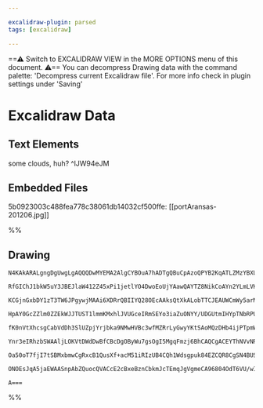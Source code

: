 ```yaml
---

excalidraw-plugin: parsed
tags: [excalidraw]

---
```

==⚠  Switch to EXCALIDRAW VIEW in the MORE OPTIONS menu of this document. ⚠== You can decompress Drawing data with the command palette: 'Decompress current Excalidraw file'. For more info check in plugin settings under 'Saving'


# Excalidraw Data

## Text Elements
some clouds, huh? ^lJW94eJM

## Embedded Files
5b0923003c488fea778c38061db14032cf500ffe: [[portAransas-201206.jpg]]

%%
## Drawing
```compressed-json
N4KAkARALgngDgUwgLgAQQQDwMYEMA2AlgCYBOuA7hADTgQBuCpAzoQPYB2KqATLZMzYBXUtiRoIACyhQ4zZAHoFAc0JRJQgEYA6bGwC2CgF7N6hbEcK4OCtptbErHALRY8RMpWdx8Q1TdIEfARcZgRmBShcZQUebQBGAGYEmjoghH0EDihmbgBtcDBQMBKIEm4IYgANZnwAdSMjZVSSyFhECsJ9aKR+UsxuZx4eAE4+yBhBpIAOBIAGeIBWADYe

RfGIChJ1bkW5uY3JBEJlaW412Z45xPi1jetlYO4DwoEoUjYAawQAYTZ8NikCoAYn2YLmLVKmlw2E+yg+Qg4xD+AKBEne1mYcFwgWykMgADNCPh8ABlWBPCSSGEaQL4iDMd5fBB1baSbjxDaMj7fckwSnoQQeekI04ccK5NCc14QNjY7BqSZS/YbBFI8XMSWoDhCElchAIYjcADsxviSw2jBY7C4aESlqYrE4ADlOGIOfEACxXEZzZaLaYbIRwYi4

KCGjnGxbDY1zT3TW6JPgywjMAAi6XDRrQBIIYQ28OEcAAksQtXkALobTTCJEAUWCmWy5arMqIHE+3B1erbbFhEZzeYQGyJwVLFUWmjmIx4iX2iWw8emBJCpum2ES0z98WImi91x42AJezmBJX9OY7nEqAKrTA0rv8VerdaZSRWAquHi9IJ5Ey47Qbt8C5KIoCELUIEQJFCA4ZoNmwD44C7XV8EKABfPpilKcoJHwAApOoRk9BA8IAWXpdpr2gLAo

HpAY0GcZZlm0ZZEkWJJTUST1lmmKMxhlJVUGceIRmSEYo3iaZuONYY/UDGUtmIHYpTNbRPUWEZphGbS5lnT1EijQ5jlOWi0DuGUHgFF5X25ZkUUBEF4gQJynPpaFYULRFkX+Bz0XIDgsRxLJaJHYkyQpKihXKECeRZNlzhi5k+QFBl/mimVRUkDUtQfUo5RhRUORVGVPJLMt8hfUpf1wf9s21FCNhg4gPwkXAeBFWtiGy5Cexsg06vNTdRmWWN5N

fK0nVtXhcsgCabVdDh3SlUZpjYrjbka9NMwHVBc3wfMZRrLyGwyYKtSAoMQzDHb4ijPTpmWONPSIjZ207QCGt7fs6r2g7X3DTBTMFAwEFQbAASEMtqFQDRJAAfhFSgABUaIqQRMjBiGoZhoR4Z/TgoFJQgjGvK4RwJgAxGriUE9YZQBqAAEEiGUKaIGCAkQplK0oHMAhmZONmoDlek9GyXAYKYAD6t6vLSBOGCCBRwG0ZBzHhGx2GEfuIRhYAJXC

Ynr3eIRhzbSWAAljLOKVtDWdDwBfCBcDgOByWu7gsOgI5MgqFmzj6BhCAQCgACEYThNVvNREEzzjglIQgbARFxKBi3DfRyVi+y0XQYEXOc3pCiTlPgvTjJw48qOc4qDEAuxVPE+T0hU/L/QKbC5LIrSo1A+b1uM6z5lWSU9kzL70vsjbofeQi1XhQnluy4zvXhDFCUOUXgeMgAeXlQrlWsyB++XjIKcp6n8FprfT/bgmiZJ84j5Lpep4z5WmZZtm

Oa50oT7fjI7tSBMxbmwCgRxcB1QusXf+acM51iRIzUB4CQh1Wdsgpuk84EZCQR8CgSN4BUSjonS8HwSRVHON6BIixjRaU9MaRIPFvRzDGgIBC/x8AAE1uBJmNNoTS2lTQ8UWJ6T08QmKByMGwAwntuYEFNhyFiPB1LoRvgA/Qq8vLdQkMQwO8ISAP1Js/fRxByQICQmgOmpQTGkTYM1BBuBNDBB+kOPR8to6+VQFhSAod/hoNIMoaEAAKHgt1oah

ONOEsJqA5jaEWAASnpAbZQuocQVACcE2cBxeBznCbkmJcTEmqJgVgmeCA96804OdT6VU/wIANu+eWsFZGviyI45x3ATZm1fODQgFjUBdI2BwGqxtSCmw2MIKA7ZRmm2KXlTQAArBA2AcikmGXAWx9jhlOJ2r9bpkAYS80YEjaR+AWmlEomjdIKybSi3AsLfQBCOgfVlpAAE31uB7JHB8TO1zKlTS+W2UITMbnHNOT1VCJQ0LgAwnQUc4RPbQrQkA

A===
```
%%